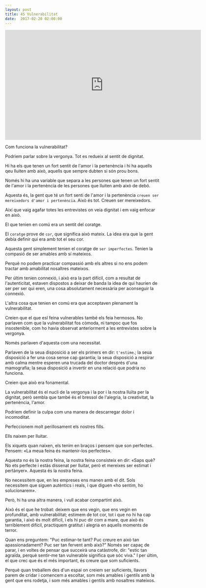 ```yaml
---
layout: post
title: 45 Vulnerabilitat
date:  2017-02-20 02:00:00
---
```



<iframe src="https://embed.ted.com/talks/lang/ca/brene_brown_on_vulnerability" width="640" height="360" frameborder="0" scrolling="no" webkitAllowFullScreen mozallowfullscreen allowFullScreen></iframe>

Com funciona la vulnerabilitat?

Podriem parlar sobre la vergonya. Tot es redueix al sentit de dignitat.

Hi ha els que tenen un fort sentit de l'amor i la pertenència i hi ha aquells qeu lluiten amb això, aquells que sempre dubten si són prou bons.

Només hi ha una variable que separa a les persones que tenen un fort sentit de l'amor i la pertenència de les persones que lluiten amb això de debó.

Aquesta és, la gent que té un fort senti de l'amor i la pertenència `creuen ser mereixedors d'amor i pertenència`. Això és tot. Creuen ser mereixedors.

Així que vaig agafar totes les entrevistes on veia dignitat i em vaig enfocar en això.

El que tenien en comú era un sentit del coratge.

El `coratge` prove de `cor`, que significa això mateix. La idea era que la gent debía definir qui era amb tot el seu cor.

Aquesta gent simplement tenien el coratge de `ser imperfectes`. Tenien la compasió de ser amables amb sí mateixos.

Perquè no podem practicar compassió amb els altres si no ens podem tractar amb amabilitat nosaltres mateixos.

Per últim tenien connexió, i això era la part difícil, com a resultat de l'autenticitat, estaven dispostos a deixar de banda la idea de qui haurien de ser per ser qui eren, una cosa absolutament necessària per aconseguir la connexió.

L'altra cosa que tenien en comú era que acceptaven plenament la vulnerabilitat.

Creien que el que esl feina vulnerables també els feia hermosos. No parlaven com que la vulnerabilitat fos còmoda, ni tampoc que fos insostenible, com ho havia observat anteriorment a les entrevistes sobre la vergonya.

Només parlaven d'aquesta com una necessitat.

Parlaven de la seua disposició a ser els primers en dir: `t'estime`.; la seua disposició a fer una cosa sense cap garantia; la seua disposició a respirar amb calma mentre esperen una trucada del doctor després d'una mamografia; la seua disposició a invertir en una relació que podria no funciona.

Creien que això era fonamental.

La vulnerabilitat és el nucli de la vergonya i la por i la nostra lluïta per la dignitat, però sembla que també és el bressol de l'alegria, la creativitat, la pertenència, l'amor.

Podriem definir la culpa com una manera de descarregar dolor i incomoditat.

Perfeccionem molt perillosament els nostres fills.

Ells naixen per lluitar.

Els xiquets quan naixen, els tenim en braços i pensem que son perfectes. Pensem: «La meua feina és mantenir-los perfectes».

Aquesta no és la nostra feina, la nostra feina consisteix en dir: «Saps què? No ets perfecte i estàs dissenat per lluitar, però et mereixes ser estimat i pertànyer». Aquesta és la nostra feina.

No necessitem que, en les empreses ens manen amb el dit. Sols necessitem que siguen autèntics i reals, i que diguen «ho sentim, ho solucionarem».

Però, hi ha una altra manera, i vull acabar compartint això.

Això és el que he trobat: deixem que ens vegin, que ens vegin en profunditat, amb vulnerabilitat; estimem de tot cor, tot i que no hi ha cap garantia, i això és molt difícil, i els hi puc dir com a mare, que això és terriblement difícil, practiquem gratitut i alegria en aquells moments de terror.

Quan ens preguntem: "Puc estimar-te tant? Puc creure en això tan apassionadament? Puc ser tan fervent amb això?" Només ser capaç de parar, i en voltes de pensar que succeirà una catàstrofe, dir: "estic tan agraïda, perquè sentir-me tan vulnerable significa que sóc viva." I per últim, el que crec que és el més important, és creure que som suficients.

Perquè quan treballem des d'un espai on creiem ser suficients, llavors parem de cridar i comencem a escoltar, som més amables i gentils amb la gent que ens rodetja, i som més amables i gentils amb nosaltres mateixos. 


